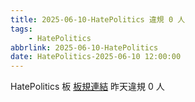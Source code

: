 ```yaml
---
title: 2025-06-10-HatePolitics 違規 0 人
tags:
    - HatePolitics
abbrlink: 2025-06-10-HatePolitics
date: HatePolitics-2025-06-10 12:00:00
---
```

HatePolitics 板 [板規連結](https://www.ptt.cc/bbs/HatePolitics/M.1617115262.A.D60.html)
昨天違規 0 人
